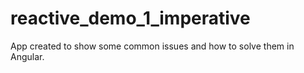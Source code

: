 # reactive_demo_1_imperative

App created to show some common issues and how to solve them in Angular.